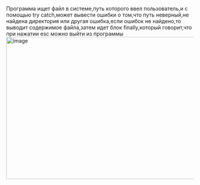 Программа ищет файл в системе,путь которого ввел пользователь,и с помощью try catch,может вывести ошибки о том,что путь неверный,не найдена директория или другая ошибка,если ошибок не найдено,то выводит содержимое файла,затем идет блок finally,который говорит,что при нажатии esс можно выйти из программы
<img width="1058" height="384" alt="image" src="https://github.com/user-attachments/assets/fa697b84-ebbe-46e4-9853-582bf0f60945" />



